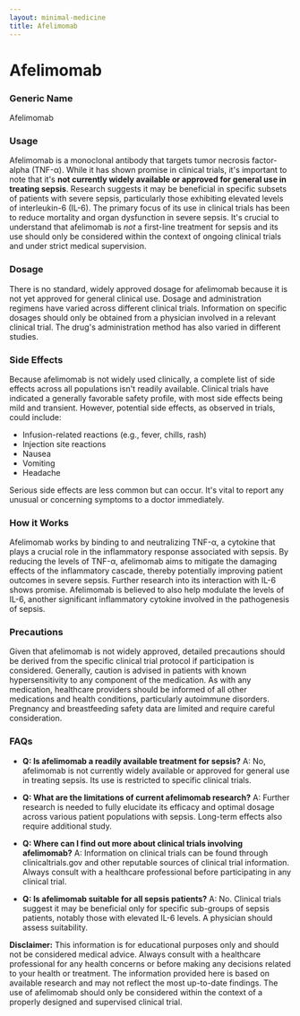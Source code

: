 ```yaml
---
layout: minimal-medicine
title: Afelimomab
---
```


# Afelimomab
### Generic Name
Afelimomab

### Usage
Afelimomab is a monoclonal antibody that targets tumor necrosis factor-alpha (TNF-α).  While it has shown promise in clinical trials, it's important to note that it's **not currently widely available or approved for general use in treating sepsis**.  Research suggests it may be beneficial in specific subsets of patients with severe sepsis, particularly those exhibiting elevated levels of interleukin-6 (IL-6).  The primary focus of its use in clinical trials has been to reduce mortality and organ dysfunction in severe sepsis.  It's crucial to understand that afelimomab is *not* a first-line treatment for sepsis and its use should only be considered within the context of ongoing clinical trials and under strict medical supervision.


### Dosage
There is no standard, widely approved dosage for afelimomab because it is not yet approved for general clinical use.  Dosage and administration regimens have varied across different clinical trials.  Information on specific dosages should only be obtained from a physician involved in a relevant clinical trial.  The drug's administration method has also varied in different studies.


### Side Effects
Because afelimomab is not widely used clinically, a complete list of side effects across all populations isn't readily available.  Clinical trials have indicated a generally favorable safety profile, with most side effects being mild and transient.  However, potential side effects, as observed in trials, could include:

* Infusion-related reactions (e.g., fever, chills, rash)
* Injection site reactions
* Nausea
* Vomiting
* Headache

Serious side effects are less common but can occur.  It's vital to report any unusual or concerning symptoms to a doctor immediately.


### How it Works
Afelimomab works by binding to and neutralizing TNF-α, a cytokine that plays a crucial role in the inflammatory response associated with sepsis. By reducing the levels of TNF-α, afelimomab aims to mitigate the damaging effects of the inflammatory cascade, thereby potentially improving patient outcomes in severe sepsis.  Further research into its interaction with IL-6 shows promise. Afelimomab is believed to also help modulate the levels of IL-6, another significant inflammatory cytokine involved in the pathogenesis of sepsis.

### Precautions
Given that afelimomab is not widely approved,  detailed precautions should be derived from the specific clinical trial protocol if participation is considered.  Generally, caution is advised in patients with known hypersensitivity to any component of the medication.  As with any medication, healthcare providers should be informed of all other medications and health conditions, particularly autoimmune disorders.  Pregnancy and breastfeeding safety data are limited and require careful consideration.

### FAQs

* **Q: Is afelimomab a readily available treatment for sepsis?** A: No, afelimomab is not currently widely available or approved for general use in treating sepsis.  Its use is restricted to specific clinical trials.

* **Q: What are the limitations of current afelimomab research?** A:  Further research is needed to fully elucidate its efficacy and optimal dosage across various patient populations with sepsis.  Long-term effects also require additional study.

* **Q: Where can I find out more about clinical trials involving afelimomab?** A: Information on clinical trials can be found through clinicaltrials.gov and other reputable sources of clinical trial information. Always consult with a healthcare professional before participating in any clinical trial.

* **Q: Is afelimomab suitable for all sepsis patients?** A: No.  Clinical trials suggest it may be beneficial only for specific sub-groups of sepsis patients, notably those with elevated IL-6 levels.  A physician should assess suitability.


**Disclaimer:**  This information is for educational purposes only and should not be considered medical advice.  Always consult with a healthcare professional for any health concerns or before making any decisions related to your health or treatment.  The information provided here is based on available research and may not reflect the most up-to-date findings.  The use of afelimomab should only be considered within the context of a properly designed and supervised clinical trial.
